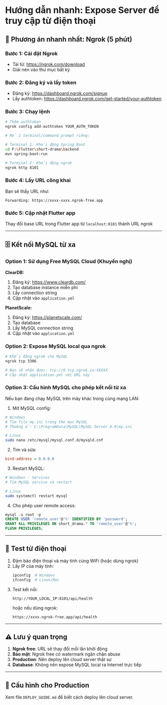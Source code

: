 # Hướng dẫn nhanh: Expose Server để truy cập từ điện thoại

## 🚀 Phương án nhanh nhất: Ngrok (5 phút)

### Bước 1: Cài đặt Ngrok
- Tải từ: https://ngrok.com/download
- Giải nén vào thư mục bất kỳ

### Bước 2: Đăng ký và lấy token
- Đăng ký: https://dashboard.ngrok.com/signup
- Lấy authtoken: https://dashboard.ngrok.com/get-started/your-authtoken

### Bước 3: Chạy lệnh
```bash
# Thêm authtoken
ngrok config add-authtoken YOUR_AUTH_TOKEN

# Mở 2 terminal/command prompt riêng:

# Terminal 1: Khởi động Spring Boot
cd F:\Flutter\short-drama\backend
mvn spring-boot:run

# Terminal 2: Khởi động ngrok
ngrok http 8101
```

### Bước 4: Lấy URL công khai
Bạn sẽ thấy URL như:
```
Forwarding: https://xxxx-xxxx.ngrok-free.app
```

### Bước 5: Cập nhật Flutter app
Thay đổi base URL trong Flutter app từ `localhost:8101` thành URL ngrok

---

## 🗄️ Kết nối MySQL từ xa

### Option 1: Sử dụng Free MySQL Cloud (Khuyến nghị)

**ClearDB:**
1. Đăng ký: https://www.cleardb.com/
2. Tạo database instance miễn phí
3. Lấy connection string
4. Cập nhật vào `application.yml`

**PlanetScale:**
1. Đăng ký: https://planetscale.com/
2. Tạo database
3. Lấy MySQL connection string
4. Cập nhật vào `application.yml`

### Option 2: Expose MySQL local qua ngrok
```bash
# Khởi động ngrok cho MySQL
ngrok tcp 3306

# Bạn sẽ nhận được: tcp://0.tcp.ngrok.io:XXXXX
# Cập nhật application.yml với URL này
```

### Option 3: Cấu hình MySQL cho phép kết nối từ xa

Nếu bạn đang chạy MySQL trên máy khác trong cùng mạng LAN:

1. Mở MySQL config:
```bash
# Windows
# Tìm file my.ini trong thư mục MySQL
# Thường ở: C:\ProgramData\MySQL\MySQL Server 8.0\my.ini

# Linux
sudo nano /etc/mysql/mysql.conf.d/mysqld.cnf
```

2. Tìm và sửa:
```ini
bind-address = 0.0.0.0
```

3. Restart MySQL:
```bash
# Windows - Services
# Tìm MySQL service và restart

# Linux
sudo systemctl restart mysql
```

4. Cho phép user remote access:
```sql
mysql -u root -p
CREATE USER 'remote_user'@'%' IDENTIFIED BY 'password';
GRANT ALL PRIVILEGES ON short_drama.* TO 'remote_user'@'%';
FLUSH PRIVILEGES;
```

---

## 📱 Test từ điện thoại

1. Đảm bảo điện thoại và máy tính cùng WiFi (hoặc dùng ngrok)
2. Lấy IP của máy tính:
   ```bash
   ipconfig  # Windows
   ifconfig  # Linux/Mac
   ```
3. Test kết nối:
   ```
   http://YOUR_LOCAL_IP:8101/api/health
   ```
   hoặc nếu dùng ngrok:
   ```
   https://xxxx.ngrok-free.app/api/health
   ```

---

## ⚠️ Lưu ý quan trọng

1. **Ngrok free**: URL sẽ thay đổi mỗi lần khởi động
2. **Bảo mật**: Ngrok free có watermark ngăn chặn abuse
3. **Production**: Nên deploy lên cloud server thật sự
4. **Database**: Không nên expose MySQL local ra Internet trực tiếp

---

## 🔧 Cấu hình cho Production

Xem file `DEPLOY_GUIDE.md` để biết cách deploy lên cloud server.

